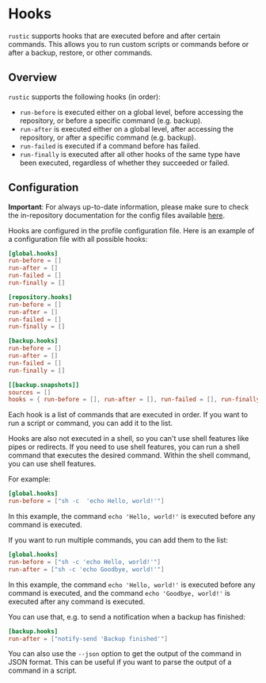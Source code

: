 # Hooks

`rustic` supports hooks that are executed before and after certain commands.
This allows you to run custom scripts or commands before or after a backup,
restore, or other commands.

## Overview

`rustic` supports the following hooks (in order):

- `run-before` is executed either on a global level, before accessing the
  repository, or before a specific command (e.g. backup).
- `run-after` is executed either on a global level, after accessing the
  repository, or after a specific command (e.g. backup).
- `run-failed` is executed if a command before has failed.
- `run-finally` is executed after all other hooks of the same type have been
  executed, regardless of whether they succeeded or failed.

## Configuration

**Important**: For always up-to-date information, please make sure to check the
in-repository documentation for the config files available
[here](https://github.com/rustic-rs/rustic/blob/main/config/README.md).

Hooks are configured in the profile configuration file. Here is an example of a
configuration file with all possible hooks:

```toml
[global.hooks]
run-before = []
run-after = []
run-failed = []
run-finally = []

[repository.hooks]
run-before = []
run-after = []
run-failed = []
run-finally = []

[backup.hooks]
run-before = []
run-after = []
run-failed = []
run-finally = []

[[backup.snapshots]]
sources = []
hooks = { run-before = [], run-after = [], run-failed = [], run-finally = [] }
```

Each hook is a list of commands that are executed in order. If you want to run a
script or command, you can add it to the list.

Hooks are also not executed in a shell, so you can't use shell features like
pipes or redirects. If you need to use shell features, you can run a shell
command that executes the desired command. Within the shell command, you can use
shell features.

For example:

```toml
[global.hooks]
run-before = ["sh -c  'echo Hello, world!'"]
```

In this example, the command `echo 'Hello, world!'` is executed before any
command is executed.

If you want to run multiple commands, you can add them to the list:

```toml
[global.hooks]
run-before = ["sh -c 'echo Hello, world!'"]
run-after = ["sh -c 'echo Goodbye, world!'"]
```

In this example, the command `echo 'Hello, world!'` is executed before any
command is executed, and the command `echo 'Goodbye, world!'` is executed after
any command is executed.

You can use that, e.g. to send a notification when a backup has finished:

```toml
[backup.hooks]
run-after = ["notify-send 'Backup finished'"]
```

You can also use the `--json` option to get the output of the command in JSON
format. This can be useful if you want to parse the output of a command in a
script.
